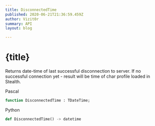 ```yaml
---
title: DisconnectedTime
published: 2020-06-21T21:36:59.459Z
author: Vizit0r
summary: API
layout: blog

---
```


# {title}

Returns date-time of last successful disconnection to server.
If no successful connection yet - result will be time of char profile loaded in Stealth.



Pascal

```pascal
function DisconnectedTime : TDateTime;

```




Python
```python
def DisconnectedTime() -> datetime
```




